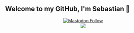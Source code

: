 ## Welcome to my GitHub, I'm Sebastian 👋

<p align="center">
<a rel="me" href="https://infosec.exchange/@ThisReT4r2eT0"><img alt="Mastodon Follow" src="https://img.shields.io/mastodon/follow/109576062008798233?domain=https%3A%2F%2Finfosec.exchange"></a></br>
<a href="https://discuss.elastic.co/u/Sebastian_Huettersen"><img src="https://img.shields.io/badge/-ElasticSearch-005571?style=for-the-badge&logo=elasticsearch"/></a>
</p>

<!--
## 🔭 I’m currently working on elastic integrations

## Interests 🔥
|🤖|💻|
| --- | --- |
| TODO | TODO |

**SebastianHuettersen/SebastianHuettersen** is a ✨ _special_ ✨ repository because its `README.md` (this file) appears on your GitHub profile.
-->
